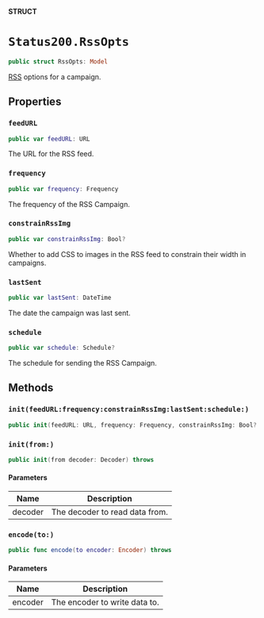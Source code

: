 **STRUCT**

# `Status200.RssOpts`

```swift
public struct RssOpts: Model
```

[RSS](https://mailchimp.com/help/share-your-blog-posts-with-mailchimp/) options for a campaign.

## Properties
### `feedURL`

```swift
public var feedURL: URL
```

The URL for the RSS feed.

### `frequency`

```swift
public var frequency: Frequency
```

The frequency of the RSS Campaign.

### `constrainRssImg`

```swift
public var constrainRssImg: Bool?
```

Whether to add CSS to images in the RSS feed to constrain their width in campaigns.

### `lastSent`

```swift
public var lastSent: DateTime
```

The date the campaign was last sent.

### `schedule`

```swift
public var schedule: Schedule?
```

The schedule for sending the RSS Campaign.

## Methods
### `init(feedURL:frequency:constrainRssImg:lastSent:schedule:)`

```swift
public init(feedURL: URL, frequency: Frequency, constrainRssImg: Bool? = nil, lastSent: Date? = nil, schedule: Schedule? = nil)
```

### `init(from:)`

```swift
public init(from decoder: Decoder) throws
```

#### Parameters

| Name | Description |
| ---- | ----------- |
| decoder | The decoder to read data from. |

### `encode(to:)`

```swift
public func encode(to encoder: Encoder) throws
```

#### Parameters

| Name | Description |
| ---- | ----------- |
| encoder | The encoder to write data to. |